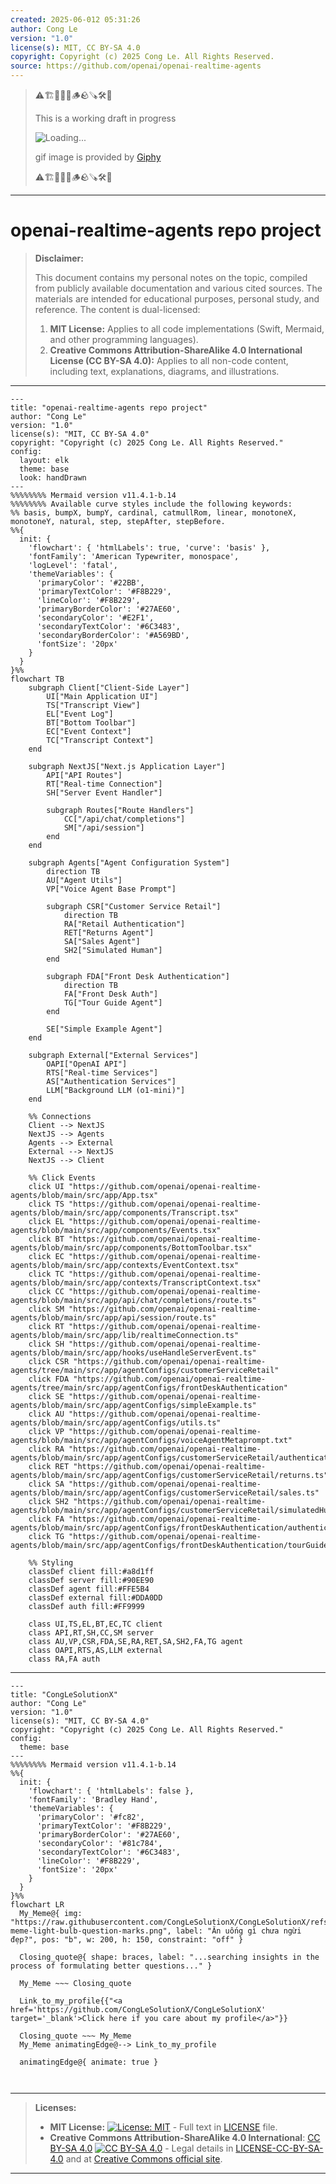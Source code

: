 ```yaml
---
created: 2025-06-012 05:31:26
author: Cong Le
version: "1.0"
license(s): MIT, CC BY-SA 4.0
copyright: Copyright (c) 2025 Cong Le. All Rights Reserved.
source: https://github.com/openai/openai-realtime-agents
---
```



> ⚠️🏗️🚧🦺🧱🪵🪨🪚🛠️👷
> 
> This is a working draft in progress
> 
> ![Loading...](https://media1.giphy.com/media/v1.Y2lkPTc5MGI3NjExbmUwZ3FoYWZneXl0em4wM2RjNzNkcDJyaHI5YWJhdjdjd2Vha2IzcSZlcD12MV9pbnRlcm5hbF9naWZfYnlfaWQmY3Q9Zw/lrVFbqkD1IsW8xKzDz/giphy.gif)
>
> gif image is provided by [Giphy](https://giphy.com)
> 
> ⚠️🏗️🚧🦺🧱🪵🪨🪚🛠️👷


----




# openai-realtime-agents repo project
> **Disclaimer:**
>
> This document contains my personal notes on the topic,
> compiled from publicly available documentation and various cited sources.
> The materials are intended for educational purposes, personal study, and reference.
> The content is dual-licensed:
> 1. **MIT License:** Applies to all code implementations (Swift, Mermaid, and other programming languages).
> 2. **Creative Commons Attribution-ShareAlike 4.0 International License (CC BY-SA 4.0):** Applies to all non-code content, including text, explanations, diagrams, and illustrations.
---

```mermaid
---
title: "openai-realtime-agents repo project"
author: "Cong Le"
version: "1.0"
license(s): "MIT, CC BY-SA 4.0"
copyright: "Copyright (c) 2025 Cong Le. All Rights Reserved."
config:
  layout: elk
  theme: base
  look: handDrawn
---
%%%%%%%% Mermaid version v11.4.1-b.14
%%%%%%%% Available curve styles include the following keywords:
%% basis, bumpX, bumpY, cardinal, catmullRom, linear, monotoneX, monotoneY, natural, step, stepAfter, stepBefore.
%%{
  init: {
    'flowchart': { 'htmlLabels': true, 'curve': 'basis' },
    'fontFamily': 'American Typewriter, monospace',
    'logLevel': 'fatal',
    'themeVariables': {
      'primaryColor': '#22BB',
      'primaryTextColor': '#F8B229',
      'lineColor': '#F8B229',
      'primaryBorderColor': '#27AE60',
      'secondaryColor': '#E2F1',
      'secondaryTextColor': '#6C3483',
      'secondaryBorderColor': '#A569BD',
      'fontSize': '20px'
    }
  }
}%%
flowchart TB
    subgraph Client["Client-Side Layer"]
        UI["Main Application UI"]
        TS["Transcript View"]
        EL["Event Log"]
        BT["Bottom Toolbar"]
        EC["Event Context"]
        TC["Transcript Context"]
    end

    subgraph NextJS["Next.js Application Layer"]
        API["API Routes"]
        RT["Real-time Connection"]
        SH["Server Event Handler"]
        
        subgraph Routes["Route Handlers"]
            CC["/api/chat/completions"]
            SM["/api/session"]
        end
    end

    subgraph Agents["Agent Configuration System"]
        direction TB
        AU["Agent Utils"]
        VP["Voice Agent Base Prompt"]
        
        subgraph CSR["Customer Service Retail"]
            direction TB
            RA["Retail Authentication"]
            RET["Returns Agent"]
            SA["Sales Agent"]
            SH2["Simulated Human"]
        end
        
        subgraph FDA["Front Desk Authentication"]
            direction TB
            FA["Front Desk Auth"]
            TG["Tour Guide Agent"]
        end
        
        SE["Simple Example Agent"]
    end

    subgraph External["External Services"]
        OAPI["OpenAI API"]
        RTS["Real-time Services"]
        AS["Authentication Services"]
        LLM["Background LLM (o1-mini)"]
    end

    %% Connections
    Client --> NextJS
    NextJS --> Agents
    Agents --> External
    External --> NextJS
    NextJS --> Client

    %% Click Events
    click UI "https://github.com/openai/openai-realtime-agents/blob/main/src/app/App.tsx"
    click TS "https://github.com/openai/openai-realtime-agents/blob/main/src/app/components/Transcript.tsx"
    click EL "https://github.com/openai/openai-realtime-agents/blob/main/src/app/components/Events.tsx"
    click BT "https://github.com/openai/openai-realtime-agents/blob/main/src/app/components/BottomToolbar.tsx"
    click EC "https://github.com/openai/openai-realtime-agents/blob/main/src/app/contexts/EventContext.tsx"
    click TC "https://github.com/openai/openai-realtime-agents/blob/main/src/app/contexts/TranscriptContext.tsx"
    click CC "https://github.com/openai/openai-realtime-agents/blob/main/src/app/api/chat/completions/route.ts"
    click SM "https://github.com/openai/openai-realtime-agents/blob/main/src/app/api/session/route.ts"
    click RT "https://github.com/openai/openai-realtime-agents/blob/main/src/app/lib/realtimeConnection.ts"
    click SH "https://github.com/openai/openai-realtime-agents/blob/main/src/app/hooks/useHandleServerEvent.ts"
    click CSR "https://github.com/openai/openai-realtime-agents/tree/main/src/app/agentConfigs/customerServiceRetail"
    click FDA "https://github.com/openai/openai-realtime-agents/tree/main/src/app/agentConfigs/frontDeskAuthentication"
    click SE "https://github.com/openai/openai-realtime-agents/blob/main/src/app/agentConfigs/simpleExample.ts"
    click AU "https://github.com/openai/openai-realtime-agents/blob/main/src/app/agentConfigs/utils.ts"
    click VP "https://github.com/openai/openai-realtime-agents/blob/main/src/app/agentConfigs/voiceAgentMetaprompt.txt"
    click RA "https://github.com/openai/openai-realtime-agents/blob/main/src/app/agentConfigs/customerServiceRetail/authentication.ts"
    click RET "https://github.com/openai/openai-realtime-agents/blob/main/src/app/agentConfigs/customerServiceRetail/returns.ts"
    click SA "https://github.com/openai/openai-realtime-agents/blob/main/src/app/agentConfigs/customerServiceRetail/sales.ts"
    click SH2 "https://github.com/openai/openai-realtime-agents/blob/main/src/app/agentConfigs/customerServiceRetail/simulatedHuman.ts"
    click FA "https://github.com/openai/openai-realtime-agents/blob/main/src/app/agentConfigs/frontDeskAuthentication/authentication.ts"
    click TG "https://github.com/openai/openai-realtime-agents/blob/main/src/app/agentConfigs/frontDeskAuthentication/tourGuide.ts"

    %% Styling
    classDef client fill:#a8d1ff
    classDef server fill:#90EE90
    classDef agent fill:#FFE5B4
    classDef external fill:#DDA0DD
    classDef auth fill:#FF9999

    class UI,TS,EL,BT,EC,TC client
    class API,RT,SH,CC,SM server
    class AU,VP,CSR,FDA,SE,RA,RET,SA,SH2,FA,TG agent
    class OAPI,RTS,AS,LLM external
    class RA,FA auth
```

---

<!-- 
```mermaid
%% Current Mermaid version
info
```  -->


```mermaid
---
title: "CongLeSolutionX"
author: "Cong Le"
version: "1.0"
license(s): "MIT, CC BY-SA 4.0"
copyright: "Copyright (c) 2025 Cong Le. All Rights Reserved."
config:
  theme: base
---
%%%%%%%% Mermaid version v11.4.1-b.14
%%{
  init: {
    'flowchart': { 'htmlLabels': false },
    'fontFamily': 'Bradley Hand',
    'themeVariables': {
      'primaryColor': '#fc82',
      'primaryTextColor': '#F8B229',
      'primaryBorderColor': '#27AE60',
      'secondaryColor': '#81c784',
      'secondaryTextColor': '#6C3483',
      'lineColor': '#F8B229',
      'fontSize': '20px'
    }
  }
}%%
flowchart LR
  My_Meme@{ img: "https://raw.githubusercontent.com/CongLeSolutionX/CongLeSolutionX/refs/heads/main/assets/images/My-meme-light-bulb-question-marks.png", label: "Ăn uống gì chưa ngừi đẹp?", pos: "b", w: 200, h: 150, constraint: "off" }

  Closing_quote@{ shape: braces, label: "...searching insights in the process of formulating better questions..." }
    
  My_Meme ~~~ Closing_quote
    
  Link_to_my_profile{{"<a href='https://github.com/CongLeSolutionX/CongLeSolutionX' target='_blank'>Click here if you care about my profile</a>"}}

  Closing_quote ~~~ My_Meme
  My_Meme animatingEdge@--> Link_to_my_profile
  
  animatingEdge@{ animate: true }



```

---
>**Licenses:**
>
>- **MIT License:**  [![License: MIT](https://img.shields.io/badge/License-MIT-yellow.svg)](LICENSE) - Full text in [LICENSE](LICENSE) file.
>- **Creative Commons Attribution-ShareAlike 4.0 International**: [CC BY-SA 4.0](https://creativecommons.org/licenses/by-sa/4.0/) [![CC BY-SA 4.0](https://licensebuttons.net/l/by-sa/4.0/88x31.png)](https://creativecommons.org/licenses/by-sa/4.0/) - Legal details in [LICENSE-CC-BY-SA-4.0](THE_PAST/LICENSE-CC-BY-SA-4.0) and at [Creative Commons official site](https://creativecommons.org/licenses/by-sa/4.0/).
>
---
